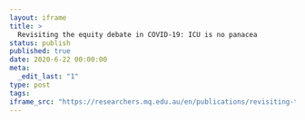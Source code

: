 ```yaml
---
layout: iframe
title: >
  Revisiting the equity debate in COVID-19: ICU is no panacea
status: publish
published: true
date: 2020-6-22 00:00:00
meta:
  _edit_last: "1"
type: post
tags:
iframe_src: "https://researchers.mq.edu.au/en/publications/revisiting-the-equity-debate-in-covid-19-icu-is-no-panacea"
---
```

        